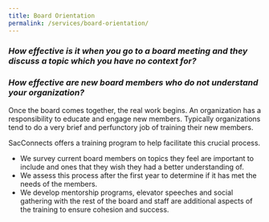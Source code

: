 ```yaml
---
title: Board Orientation
permalink: /services/board-orientation/
---
```

### *How effective is it when you go to a board meeting and they discuss a topic which you have no context for?*

### *How effective are new board members who do not understand your organization?*

Once the board comes together, the real work begins. An organization has a responsibility to educate and engage new members. Typically organizations tend to do a very brief and perfunctory job of training their new members.

SacConnects offers a training program to help facilitate this crucial process.

-   We survey current board members on topics they feel are important to include and ones that they wish they had a better understanding of.
-   We assess this process after the first year to determine if it has met the needs of the members.
-   We develop mentorship programs, elevator speeches and social gathering with the rest of the board and staff are additional aspects of the training to ensure cohesion and success.